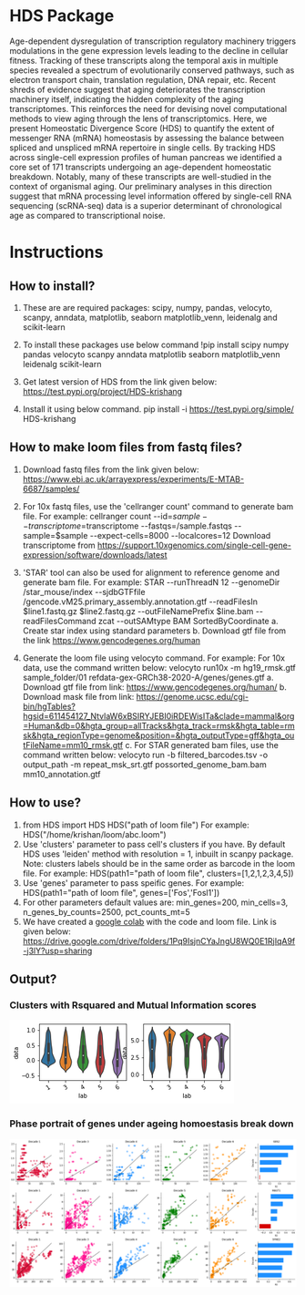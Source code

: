 # HDS Package

Age-dependent dysregulation of transcription regulatory machinery triggers modulations in the gene expression levels leading to the decline in cellular fitness. Tracking of these transcripts along the temporal axis in multiple species revealed a spectrum of evolutionarily conserved pathways, such as electron transport chain, translation regulation, DNA repair, etc. Recent shreds of evidence suggest that aging deteriorates the transcription machinery itself, indicating the hidden complexity of the aging transcriptomes. This reinforces the need for devising novel computational methods to view aging through the lens of transcriptomics. Here, we present Homeostatic Divergence Score (HDS) to quantify the extent of messenger RNA (mRNA) homeostasis by assessing the balance between spliced and unspliced mRNA repertoire in single cells. By tracking HDS across single-cell expression profiles of human pancreas we identified a core set of 171 transcripts undergoing an age-dependent homeostatic breakdown. Notably, many of these transcripts are well-studied in the context of organismal aging. Our preliminary analyses in this direction suggest that mRNA processing level information offered by single-cell RNA sequencing (scRNA-seq) data is a superior determinant of chronological age as compared to transcriptional noise.

# Instructions

## How to install?
1. These are are required packages: 
   scipy, numpy, pandas, velocyto, scanpy, anndata, matplotlib, seaborn matplotlib_venn, leidenalg and scikit-learn

2. To install these packages use below command
   !pip install scipy numpy pandas velocyto scanpy anndata matplotlib seaborn matplotlib_venn leidenalg scikit-learn

3. Get latest version of HDS from the link given below:
   https://test.pypi.org/project/HDS-krishang

4. Install it using below command.
   pip install -i https://test.pypi.org/simple/ HDS-krishang

## How to make loom files from fastq files?
1. Download fastq files from the link given below:
   https://www.ebi.ac.uk/arrayexpress/experiments/E-MTAB-6687/samples/
   
2. For 10x fastq files, use the 'cellranger count' command to generate bam file.
   For example: 
   cellranger count --id=$sample --transcriptome=$transcriptome --fastqs=/sample.fastqs --sample=$sample --expect-cells=8000 --localcores=12
   Download transcriptome from https://support.10xgenomics.com/single-cell-gene-expression/software/downloads/latest

3. 'STAR' tool can also be used for alignment to reference genome and generate bam file.
   For example:
   STAR --runThreadN 12 --genomeDir /star_mouse/index --sjdbGTFfile /gencode.vM25.primary_assembly.annotation.gtf --readFilesIn $line1.fastq.gz $line2.fastq.gz --outFileNamePrefix $line.bam --readFilesCommand zcat --outSAMtype BAM SortedByCoordinate
   a. Create star index using standard parameters
   b. Download gtf file from the link https://www.gencodegenes.org/human

4. Generate the loom file using velocyto command.
    For example:
    For 10x data, use the command written below:
    velocyto run10x -m hg19_rmsk.gtf sample_folder/01 refdata-gex-GRCh38-2020-A/genes/genes.gtf
    a. Download gtf file from link: https://www.gencodegenes.org/human/
    b. Download mask file from link: https://genome.ucsc.edu/cgi-bin/hgTables?hgsid=611454127_NtvlaW6xBSIRYJEBI0iRDEWisITa&clade=mammal&org=Human&db=0&hgta_group=allTracks&hgta_track=rmsk&hgta_table=rmsk&hgta_regionType=genome&position=&hgta_outputType=gff&hgta_outFileName=mm10_rmsk.gtf
    c. For STAR generated bam files, use the command written below:
    velocyto run -b filtered_barcodes.tsv -o output_path -m repeat_msk_srt.gtf possorted_genome_bam.bam mm10_annotation.gtf

## How to use?
1. from HDS import HDS
   HDS("path of loom file") 
   For example: HDS("/home/krishan/loom/abc.loom")
2. Use 'clusters' parameter to pass cell's clusters if you have. By default  HDS uses 'leiden' method with
   resolution = 1, inbuilt in scanpy package. Note: clusters labels should be in the same order as barcode in the
   loom file.
   For example:
   HDS(path1="path of loom file", clusters=[1,2,1,2,3,4,5])
3. Use 'genes' parameter to pass speific genes.
   For example:
   HDS(path1="path of loom file", genes=['Fos','Fosl1'])
4. For other parameters default values are:
   min_genes=200, min_cells=3, n_genes_by_counts=2500, pct_counts_mt=5
5. We have created a [google colab](https://colab.research.google.com/drive/138HaACR90z_ELCPAm2DbTPHccH0G26Ov?usp=sharing) with the code and loom file. Link is given below:
   https://drive.google.com/drive/folders/1Pq9IsjnCYaJngU8WQ0E1RjIqA9f-j3lY?usp=sharing
   
## Output?
### Clusters with Rsquared and Mutual Information scores
![Rsquare and mutual information score](https://github.com/krishan57gupta/HDS/blob/main/images/violin_plot.png?raw=true)
### Phase portrait of genes under ageing homoestasis break down
![portrait of rhomeostatis genes](https://github.com/krishan57gupta/HDS/blob/main/images/HDS.png?raw=true)
